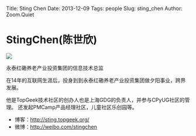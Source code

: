 Title: Sting Chen
Date: 2013-12-09
Tags:  people
Slug: sting_chen
Author: Zoom.Quiet


# StingChen(陈世欣)
![](http://pyconcn.qiniudn.com/images/volunteer/chenshixin_2013.png)

永泰红磡养老产业投资集团的信息技术总监

在14年的互联网生涯后，投身到到永泰红磡养老产业投资集团做夕阳事业，跨界发展。

他是TopGeek技术社区的创办人也是上海GDG的负责人，并参与CPyUG社区的管理。
还发起PMCamp产品经理社区，儿童社区乐创园等。 

- 博客：http://sting.topgeek.org/
- 微博：http://weibo.com/stingchen
